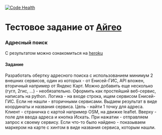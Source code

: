 [![Code Health](https://landscape.io/github/ron8mcr/aigeo/master/landscape.svg?style=flat)](https://landscape.io/github/ron8mcr/aigeo/master)
# Тестовое задание от [Айгео](aigeo.ru)

### Адресный поиск
C результатом можно ознакомиться на [heroku](https://aigeo.herokuapp.com/)

#### Задание
Разработать обертку адресного поиска с использованием минимум 2 внешних сервисов, один из которых - от Енисей-ГИС, API вложен, вторичный например от Яндекс Карт. Можно добавить еще несколько (гугл, 2гис, ...) - необязательно. Оформить как простейший веб-сервис, написать на python. Логика - на входе строка, ищем сервисом Енисей-ГИС. Если не нашли - вторичными сервисами. Выдаем результат в виде координаты и названия сервиса. Цель - найти 1 точку для адреса.
Клиент - страничка с картой например OSM, на движке leaflet. Вверху - поле для ввода адреса и кнопка Искать. При нажатии - отправляем запрос к своему сервису. Если что-то было найдено - показываем маркером на карте с хинтом в виде названия сервиса, которым нашли.
